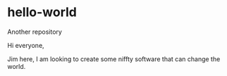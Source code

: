 # hello-world
Another repository



Hi everyone,

Jim here, I am looking to create some niffty software that can change the world.
